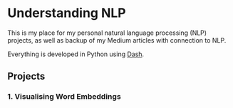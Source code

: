 # Understanding NLP

This is my place for my personal natural language processing (NLP) projects, as well as 
backup of my Medium articles with connection to NLP.

Everything is developed in Python using [Dash](https://dash.plot.ly/).

## Projects

### 1. Visualising Word Embeddings
